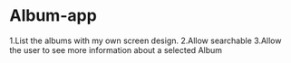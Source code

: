 # Album-app
1.List the albums with my own screen design.
2.Allow searchable
3.Allow the user to see more information about a selected Album
